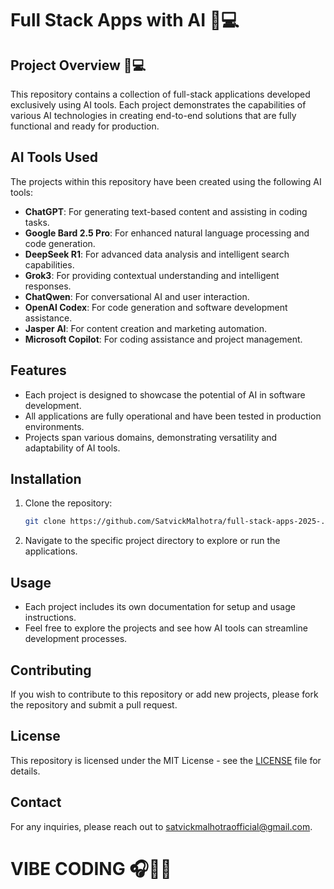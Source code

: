 # Full Stack Apps with AI 🤖💻

## Project Overview 🤖💻
This repository contains a collection of full-stack applications developed exclusively using AI tools. Each project demonstrates the capabilities of various AI technologies in creating end-to-end solutions that are fully functional and ready for production.

## AI Tools Used
The projects within this repository have been created using the following AI tools:
- **ChatGPT**: For generating text-based content and assisting in coding tasks.
- **Google Bard 2.5 Pro**: For enhanced natural language processing and code generation.
- **DeepSeek R1**: For advanced data analysis and intelligent search capabilities.
- **Grok3**: For providing contextual understanding and intelligent responses.
- **ChatQwen**: For conversational AI and user interaction.
- **OpenAI Codex**: For code generation and software development assistance.
- **Jasper AI**: For content creation and marketing automation.
- **Microsoft Copilot**: For coding assistance and project management.

## Features
- Each project is designed to showcase the potential of AI in software development.
- All applications are fully operational and have been tested in production environments.
- Projects span various domains, demonstrating versatility and adaptability of AI tools.

## Installation
1. Clone the repository:
   ```bash
   git clone https://github.com/SatvickMalhotra/full-stack-apps-2025-.git
   ```
2. Navigate to the specific project directory to explore or run the applications.

## Usage
- Each project includes its own documentation for setup and usage instructions.
- Feel free to explore the projects and see how AI tools can streamline development processes.

## Contributing
If you wish to contribute to this repository or add new projects, please fork the repository and submit a pull request.

## License
This repository is licensed under the MIT License - see the [LICENSE](LICENSE) file for details.

## Contact
For any inquiries, please reach out to [satvickmalhotraofficial@gmail.com](mailto:satvickmalhotraofficial@gmail.com).

# VIBE CODING  🎧🧑‍💻
